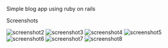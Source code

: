 Simple blog app using ruby on rails

Screenshots

![screenshot2](https://i.ibb.co/xfBfkHZ/Screenshot-from-2019-01-27-21-55-26.png)
![screenshot3](https://i.ibb.co/v32sLMt/Screenshot-from-2019-01-27-21-55-46.png)
![screenshot4](https://i.ibb.co/3pWN8Z7/Screenshot-from-2019-01-27-21-55-48.png)
![screenshot5](https://i.ibb.co/sKV0vTY/Screenshot-from-2019-01-27-21-56-08.png)
![screenshot6](https://i.ibb.co/wzhM482/Screenshot-from-2019-01-27-21-56-18.png)
![screenshot7](https://i.ibb.co/hcvz2rs/Screenshot-from-2019-01-27-21-56-40.png)
![screenshot8](https://i.ibb.co/zPxQLGN/Screenshot-from-2019-01-27-21-56-48.png)
